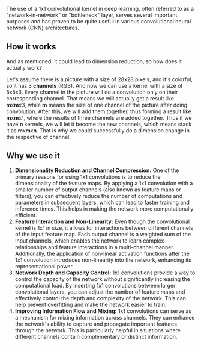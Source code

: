 The use of a 1x1 convolutional kernel in deep learning, often referred to as a "network-in-network" or "bottleneck" layer, serves several important purposes and has proven to be quite useful in various convolutional neural network (CNN) architectures. 

## How it works

And as mentioned, it could lead to dimension reduction, so how does it actually work?

Let's assume there is a picture with a size of  28x28 pixels, and it's colorful, so it has 3 **channels** (RGB). And now we can use a kernel with a size of 5x5x3. Every channel in the picture will do a convolution only on their corresponding channel. That means we will actually get a result like **m**x**m**x3, while **m** means the size of one channel of the picture after doing convolution. After this, we will add them together, thus forming a result like **m**x**m**x1, where the results of three channels are added together. Thus if we have **n** kernels, we will let it become the new channels, which means stack it as **m**x**m**x**n**. That is why we could successfully do a dimension change in the respective of channel.

## Why we use it

1. **Dimensionality Reduction and Channel Compression:** One of the primary reasons for using 1x1 convolutions is to reduce the dimensionality of the feature maps. By applying a 1x1 convolution with a smaller number of output channels (also known as feature maps or filters), you can effectively reduce the number of computations and parameters in subsequent layers, which can lead to faster training and inference times. This helps in making the network more computationally efficient.
2. **Feature Interaction and Non-Linearity:** Even though the convolutional kernel is 1x1 in size, it allows for interactions between different channels of the input feature map. Each output channel is a weighted sum of the input channels, which enables the network to learn complex relationships and feature interactions in a multi-channel manner. Additionally, the application of non-linear activation functions after the 1x1 convolution introduces non-linearity into the network, enhancing its representational power.
3. **Network Depth and Capacity Control:** 1x1 convolutions provide a way to control the capacity of the network without significantly increasing the computational load. By inserting 1x1 convolutions between larger convolutional layers, you can adjust the number of feature maps and effectively control the depth and complexity of the network. This can help prevent overfitting and make the network easier to train.
4. **Improving Information Flow and Mixing:** 1x1 convolutions can serve as a mechanism for mixing information across channels. They can enhance the network's ability to capture and propagate important features through the network. This is particularly helpful in situations where different channels contain complementary or distinct information.



